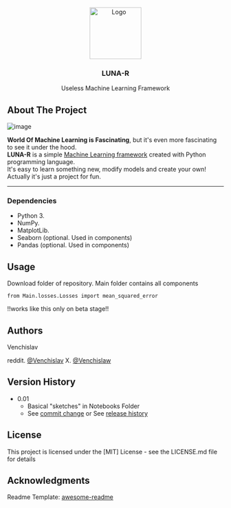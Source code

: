 <!-- Improved compatibility of back to top link: See: https://github.com/othneildrew/Best-README-Template/pull/73 -->
<a name="readme-top"></a>

<!-- PROJECT LOGO -->
<br />
<div align="center">
  <a href="https://github.com/othneildrew/Best-README-Template">
    <img src="https://i.ibb.co/pZFryrQ/logo-no-bg-transformed.png" alt="Logo" width="120" height="120">
  </a>

  <h3 align="center">LUNA-R</h3>

  <p align="center">
    Useless Machine Learning Framework
    <br />
</div>


<!-- ABOUT THE PROJECT -->
## About The Project
![image](https://github.com/Venchislav/LUNA-R/assets/97972996/11b8accc-2072-421a-95fa-5ee436e35e59)


**World Of Machine Learning is Fascinating**, but it's even more fascinating to see it under the hood. <br> **LUNA-R** is a simple <ins>Machine Learning framework</ins> created with Python programming language. <br> It's easy to learn something new, modify models and create your own! <br>
Actually it's just a project for fun.
___

### Dependencies

* Python 3.
* NumPy.
* MatplotLib.
* Seaborn (optional. Used in components)
* Pandas (optional. Used in components)

## Usage

Download folder of repository.
Main folder contains all components
```
from Main.losses.Losses import mean_squared_error
```
!!works like this only on beta stage!!

## Authors

Venchislav

reddit. [@Venchislav](https://www.reddit.com/user/Venchislav/)
X. [@Venchislaw](https://twitter.com/venchisla75545)

## Version History

* 0.01
    * Basical "sketches" in Notebooks Folder
    * See [commit change]() or See [release history]()

## License

This project is licensed under the [MIT] License - see the LICENSE.md file for details

## Acknowledgments

Readme Template:
[awesome-readme](https://github.com/matiassingers/awesome-readme)
